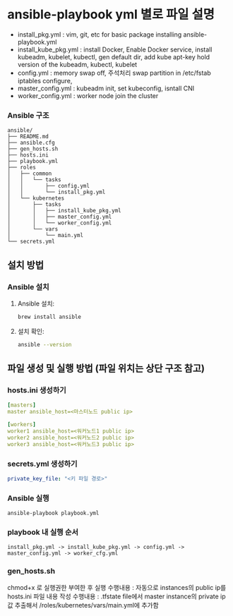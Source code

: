 # ansible-playbook yml 별로 파일 설명
- install_pkg.yml : vim, git, etc for basic package installing ansible-playbook.yml
- install_kube_pkg.yml : install Docker, Enable Docker service, 
			install kubeadm, kubelet, kubectl, gen default dir, add kube apt-key
			hold version of the kubeadm, kubectl, kubelet
- config.yml : memory swap off, 주석처리 swap partition in /etc/fstab
		iptables configure, 
- master_config.yml : kubeadm init, set kubeconfig, isntall CNI
- worker_config.yml : worker node join the cluster

### Ansible 구조
```
ansible/
├── README.md
├── ansible.cfg
├── gen_hosts.sh
├── hosts.ini
├── playbook.yml
├── roles
│   ├── common
│   │   └── tasks
│   │       ├── config.yml
│   │       └── install_pkg.yml
│   └── kubernetes
│       ├── tasks
│       │   ├── install_kube_pkg.yml
│       │   ├── master_config.yml
│       │   └── worker_config.yml
│       └── vars
│           └── main.yml
└── secrets.yml

```

## 설치 방법
### Ansible 설치
1. Ansible 설치:
    ```sh
    brew install ansible
    ```

2. 설치 확인:
    ```sh
    ansible --version
    ```
## 파일 생성 및 실행 방법 (파일 위치는 상단 구조 참고)
### hosts.ini 생성하기
```yaml
[masters]
master ansible_host=<마스터노드 public ip>

[workers]
worker1 ansible_host=<워커노드1 public ip>
worker2 ansible_host=<워커노드2 public ip>
worker3 ansible_host=<워커노드3 public ip>
```

### secrets.yml 생성하기
```yaml
private_key_file: "<키 파일 경로>"
```

### Ansible 실행
```
ansible-playbook playbook.yml
```

### playbook 내 실행 순서
	install_pkg.yml -> install_kube_pkg.yml -> config.yml -> master_config.yml -> worker_cfg.yml

### gen_hosts.sh
chmod+x 로 실행권한 부여한 후 실행
수행내용 : 자동으로 instances의 public ip를 hosts.ini 파일 내용 작성
수행내용 : .tfstate file에서 master instance의 private ip 값 추출해서 /roles/kubernetes/vars/main.yml에 추가함
